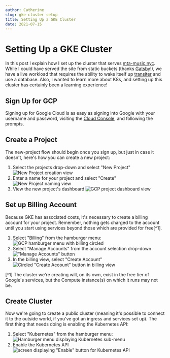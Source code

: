 ```yaml
---
author: Catherine
slug: gke-cluster-setup
title: Setting Up a GKE Cluster
date: 2021-07-15
---
```


# Setting Up a GKE Cluster

In this post I explain how I set up the cluster that serves [mta-music.nyc](https://mta-music.nyc). While I could have served the site from static buckets (thanks [Gatsby](https://gatsbyjs.com)!), we have a live workload that requires the ability to wake itself up [transiter](https://transiter.io) and use a database. Also, I wanted to learn more about K8s, and setting up this cluster has certainly been a learning experience!

## Sign Up for GCP

Signing up for Google Cloud is as easy as signing into Google with your username and password, visiting the [Cloud Console](https://console.cloud.google.com), and following the prompts.

## Create a Project

The new-project flow should begin once you sign up, but just in case it doesn't, here's how you can create a new project:

1. Select the projects drop-down and select "New Project"
   ![New Project creation view](./create-new-project.png)
2. Enter a name for your project and select "Create"
   ![New Project naming view](./new-project-view.png)
3. View the new project's dashboard
   ![GCP project dashboard view](./new-project-dashboard.png)

## Set up Billing Account

Because GKE has associated costs, it's necessary to create a billing account for your project. Remember, nothing gets charged to the account until you start using services beyond those which are provided for free[^1].

1. Select "Billing" from the hamburger menu:
   ![GCP hamburger menu with billing circled](./billing-menu-selection.png)
2. Select "Manage Accounts" from the account selection drop-down
   !["Manage Accounts" button](./billing-manage-accounts-button.png)
3. In the billing view, select "Create Account"
   ![Circled "Create Account" button in billing view](./billing-create-account-button.png)

[^1] The cluster we're creating will, on its own, exist in the free tier of Google's services, but the Compute instance(s) on which it runs may not be.

## Create Cluster

Now we're going to create a public cluster (meaning it's possible to connect it to the outside world, if you've got an ingress and services set up).
The first thing that needs doing is enabling the Kubernetes API:

1. Select "Kubernetes" from the hamburger menu:
   ![Hamburger menu displaying Kubernetes sub-menu](./k8s-hamburger-menu.png)
2. Enable the Kubernetes API
   ![screen displaying "Enable" button for Kubernetes API](./k8s-enable-button.png)

<!--

Enable workload identity for cluster
Enable metadata server for node pool

# Setting Up Services

 ## CloudSQL Databases

In order to keep database secure from prying eyes, it will be kept private within the project's VPC.
Connections will be authorized using the Cloud SQL Auth proxy, and authenticated using IAM DB auth. While it's totally possible to add our cluster's primary subnet to the list of authorized networks, in the long-term, it's less complicated to run the proxy as a service in the cluster and let it figure out how to stay connected to the DB.

### Set up Cloud SQL Auth Proxy

In a cluster hosting multiple database loads, it's most efficient to set up the proxy as its own service.
This allows you to deploy the proxy as a service called, for example, `db`, allowing database clients to
connect to the db by using that service as their database host.

To do so, deploy gcr.io/cloudsql-docker/gce-proxy:1.17, being sure to tell the proxy to listen to all
incoming connections instead of just loopback connections:
`-instances=<CONNECTION_NAME>=tcp:0.0.0.0:<PORT>`

#### Create & Bind GCP Service Account

1. Call it `cloudsql-client-proxy`, hit `Create`
2. Assign role 'Cloud SQL Client'
3. Add policy binding to corresponding Kube Service Account

```
gcloud iam service-accounts add-iam-policy-binding \
  --role roles/iam.workloadIdentityUser \
  --member "serviceAccount:<YOUR-GCP-PROJECT>.svc.id.goog[<YOUR-K8S-NAMESPACE>/<YOUR-KSA-NAME>]" \
  <YOUR-GSA-NAME>@<YOUR-GCP-PROJECT>.iam.gserviceaccount.com
```

4. Add annotation to Kube service account

```
kubectl annotate serviceaccount \
   <YOUR-KSA-NAME> \
   iam.gke.io/gcp-service-account=<YOUR-GSA-NAME>@<YOUR-GCP-PROJECT>.iam.gserviceaccount.com
```

## TLS / HTTPS Certs

Services to be backends for load balancers should be type NodePort.

https://kosyfrances.com/ingress-gce-letsencrypt/
https://kosyfrances.com/letsencrypt-dns01/ -->

